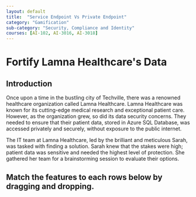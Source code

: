 ```yaml
---
layout: default
title:  "Service Endpoint Vs Private Endpoint"
category: "Gamification"
sub-category: "Security, Compliance and Identity"
courses: [AI-102, AI-3016, AI-3018]
---
```

# Fortify Lamna Healthcare's Data

## Introduction

Once upon a time in the bustling city of Techville, there was a renowned healthcare organization called Lamna Healthcare. 
Lamna Healthcare was known for its cutting-edge medical research and exceptional patient care. However, as the organization grew, so did its data security concerns. They needed to ensure that their patient data, stored in Azure SQL Database, was accessed privately and securely, without exposure to the public internet.

The IT team at Lamna Healthcare, led by the brilliant and meticulous Sarah, was tasked with finding a solution. Sarah knew that the stakes were high; patient data was sensitive and needed the highest level of protection. She gathered her team for a brainstorming session to evaluate their options.

## Match the features to each rows below by dragging and dropping.

<html lang="en">
<head>
    <meta charset="UTF-8">
    <meta name="viewport" content="width=device-width, initial-scale=1.0">
    <title>Drag and Drop Text Example</title>
    <style>

        .draggable-text {
            display: inline-block;
            margin: 10px;
            padding: 10px 20px;
            border: 2px solid #ccc;
            border-radius: 5px;
            background-color: #fff;
            cursor: pointer;
            box-shadow: 0 4px 6px rgba(0, 0, 0, 0.1);
            transition: background-color 0.3s, transform 0.3s;
        }
        .draggable-text:hover {
            background-color: #e0e0e0;
            transform: scale(1.05);
        }
        .drop-area {
            width: 300px;
            height: 50px;
            border: 2px dashed #ccc;
            border-radius: 5px;
            margin: 10px;
            display: inline-block;
            vertical-align: top;
            background-color: #fafafa;
            box-shadow: 0 4px 6px rgba(0, 0, 0, 0.1);
            transition: background-color 0.3s, border-color 0.3s;
        }
        .drop-area:hover {
            background-color: #f0f0f0;
            border-color: #bbb;
        }
        .drop-area.correct {
            background-color: #d4edda;
            border-color: #c3e6cb;
        }
        .drop-area.incorrect {
            background-color: #f8d7da;
            border-color: #f5c6cb;
        }
        #message {
            font-size: 1.2em;
            margin-top: 20px;
            padding: 10px;
            border-radius: 5px;
            display: inline-block;
        }
    #message.correct {
            color: #155724;
            background-color: #d4edda;
            border: 1px solid #c3e6cb;
    }
    #message.incorrect {
            color: #721c24;
            background-color: #f8d7da;
            border: 1px solid #f5c6cb;
    }

     .drop-area-container {
        display: grid;
        grid-template-columns: repeat(3, 1fr);
        gap: 10px; /* Adjust the gap between the blocks as needed */
    }
    </style>
</head>
<body>
    <div>
        <div class="draggable-text" draggable="true" ondragstart="drag(event)" id="1">Does not natively support cross-tenant connectivity</div>
        <div class="draggable-text" draggable="true" ondragstart="drag(event)" id="2">Connect to services across different Microsoft Entra tenants</div>
        <div class="draggable-text" draggable="true" ondragstart="drag(event)" id="3">Supports a wide range of Azure services</div>
        <div class="draggable-text" draggable="true" ondragstart="drag(event)" id="4">Supports fewer Azure services</div>
        <div class="draggable-text" draggable="true" ondragstart="drag(event)" id="5">Expensive solution due to the additional infrastructurerequired</div>
        <div class="draggable-text" draggable="true" ondragstart="drag(event)" id="6">Free of costU</div>
        <div class="draggable-text" draggable="true" ondragstart="drag(event)" id="7">Maps to a single resource</div>
        <div class="draggable-text" draggable="true" ondragstart="drag(event)" id="8">Provide access to multiple instances of a service</div>
        <div class="draggable-text" draggable="true" ondragstart="drag(event)" id="9">Uses a private IP address from your virtual network to connect to Azure service</div>
        <div class="draggable-text" draggable="true" ondragstart="drag(event)" id="10">Routes traffic through the Azure backbone network, but uses public IP address of the Azure service</div>
        <div class="draggable-text" draggable="true" ondragstart="drag(event)" id="11">Uses public DNS names to resolve the service's public IP address</div>
         <div class="draggable-text" draggable="true" ondragstart="drag(event)" id="12">Uses private DNS zones to resolve the private IP address of the service</div>
    </div>

    <div>
        <p><b>Service Endpoint</b></p>
        <div class="drop-area-container">
        <div class="drop-area" ondrop="drop(event)" ondragover="allowDrop(event)" data-answer="1,4,6,8,10,11"></div>
        <div class="drop-area" ondrop="drop(event)" ondragover="allowDrop(event)" data-answer="1,4,6,8,10,11"></div>
        <div class="drop-area" ondrop="drop(event)" ondragover="allowDrop(event)" data-answer="1,4,6,8,10,11"></div>
        <div class="drop-area" ondrop="drop(event)" ondragover="allowDrop(event)" data-answer="1,4,6,8,10,11"></div>
        <div class="drop-area" ondrop="drop(event)" ondragover="allowDrop(event)" data-answer="1,4,6,8,10,11"></div>
        <div class="drop-area" ondrop="drop(event)" ondragover="allowDrop(event)" data-answer="1,4,6,8,10,11"></div>
          </div>
        <p class="message"></p>
    </div>

    <div>
        <p><b>Private Endpoint</b></p>
         <div class="drop-area-container">
        <div class="drop-area" ondrop="drop(event)" ondragover="allowDrop(event)" data-answer="2,3,5,7,9,12"></div>
        <div class="drop-area" ondrop="drop(event)" ondragover="allowDrop(event)" data-answer="2,3,5,7,9,12"></div>
        <div class="drop-area" ondrop="drop(event)" ondragover="allowDrop(event)" data-answer="2,3,5,7,9,12"></div>
        <div class="drop-area" ondrop="drop(event)" ondragover="allowDrop(event)" data-answer="2,3,5,7,9,12"></div>
        <div class="drop-area" ondrop="drop(event)" ondragover="allowDrop(event)" data-answer="2,3,5,7,9,12"></div>        
        <div class="drop-area" ondrop="drop(event)" ondragover="allowDrop(event)" data-answer="2,3,5,7,9,12"></div>        
        </div>
        <p class="message"></p>
    </div>


    <script>
        function allowDrop(event) {
            event.preventDefault();
        }

        function drag(event) {
            event.dataTransfer.setData("text", event.target.id);
        }


    function drop(event) {
    event.preventDefault();
    var data = event.dataTransfer.getData("text");
    var draggedElement = document.getElementById(data);
    var dropAreaAnswers = event.target.getAttribute("data-answer").split(",");
    var messageElement = event.target.closest('div').querySelector('.message');

    if (event.target.children.length === 0) {
        if (dropAreaAnswers.includes(draggedElement.id)) {
            event.target.appendChild(draggedElement);
            event.target.classList.add("correct");
            event.target.classList.remove("incorrect");
            messageElement.innerText = "Correct!";
            messageElement.classList.add("correct");
            messageElement.classList.remove("incorrect");
        } else {
            event.target.classList.add("incorrect");
            event.target.classList.remove("correct");
            messageElement.innerText = "Error: Incorrect match.";
            messageElement.classList.add("incorrect");
            messageElement.classList.remove("correct");
        }
    } else {
        alert("This drop area is already occupied.");
    }
}

    </script>
</body>
